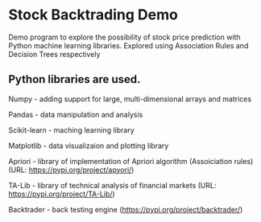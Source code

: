# Stock Backtrading Demo

Demo program to explore the possibility of stock price prediction with Python machine learning libraries. Explored using Association Rules and Decision Trees respectively

## Python libraries are used.

Numpy - adding support for large, multi-dimensional arrays and matrices

Pandas - data manipulation and analysis

Scikit-learn - maching learning library

Matplotlib - data visualizaion and plotting library

Apriori - library of implementation of Apriori algorithm (Assoiciation rules) (URL: https://pypi.org/project/apyori/)

TA-Lib - library of technical analysis of financial markets (URL: https://pypi.org/project/TA-Lib/)

Backtrader - back testing engine (https://pypi.org/project/backtrader/)